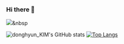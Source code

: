 ### Hi there 👋
<img src="https://img.shields.io/badge/9cf?style=flat-square&logo=Java&logoColor=white"/></a>&nbsp 

![donghyun_KIM's GitHub stats](https://github-readme-stats.vercel.app/api?username=Aura1226&show_icons=true&theme=tokyonight)
[![Top Langs](https://github-readme-stats.vercel.app/api/top-langs/?username=Aura1226&layout=compact&theme=tokyonight)](https://github.com/Aura1226/github-readme-stats)

<!--
**Aura1226/Aura1226** is a ✨ _special_ ✨ repository because its `README.md` (this file) appears on your GitHub profile.

Here are some ideas to get you started:

- 🔭 I’m currently working on ...
- 🌱 I’m currently learning ...
- 👯 I’m looking to collaborate on ...
- 🤔 I’m looking for help with ...
- 💬 Ask me about ...
- 📫 How to reach me: ...
- 😄 Pronouns: ...
- ⚡ Fun fact: ...
-->
